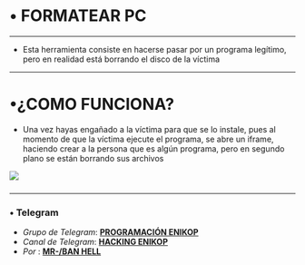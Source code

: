 # • FORMATEAR PC

------
* Esta herramienta consiste en hacerse pasar por un programa legítimo, pero en realidad está borrando el disco de la víctima

------
# •¿COMO FUNCIONA? 
* Una vez hayas engañado a la víctima para que se lo instale, pues al momento de que la víctima ejecute el programa, se abre un iframe, haciendo crear a la persona que es algún programa, pero en segundo plano se están borrando sus archivos

![](https://i.ibb.co/yQV3R21/PROGRAMA-ICLOUD-PANTALLA.jpg)
###

------
### • Telegram 
* *Grupo de Telegram*:  [**PROGRAMACIÓN ENIKOP**](https://t.me/+tQE9NgpXcNk2YTRh) 
* *Canal de Telegram*:  [**HACKING ENIKOP**](https://t.me/+nkse0j0g21BkNzBh) 
*  *Por* : [**MR-/BAN HELL**](https://t.me/mrban01) 
